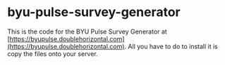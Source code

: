# byu-pulse-survey-generator

This is the code for the BYU Pulse Survey Generator at [https://byupulse.doublehorizontal.com](https://byupulse.doublehorizontal.com). All you have to do to install it is copy the files onto your server.
